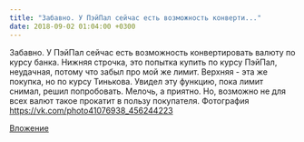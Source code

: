 ```yaml
---
title: "Забавно. У ПэйПал сейчас есть возможность конверти..."
date: 2018-09-02 01:04:00 +0300
---
```


Забавно. У ПэйПал сейчас есть возможность конвертировать валюту по курсу банка. Нижняя строчка, это попытка купить по курсу ПэйПал, неудачная, потому что забыл про мой же лимит. Верхняя - эта же покупка, но по курсу Тинькова. Увидел эту функцию, пока лимит снимал, решил попробовать. Мелочь, а приятно. Но, возможно не для всех валют такое прокатит в пользу покупателя.
Фотография
https://vk.com/photo41076938_456244223

[Вложение](https://vk.com/photo41076938_456244223)
